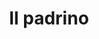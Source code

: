 ---
layout: post
title: Il padrino
director: Francis Ford Coppola
year: 1972
cover: https://images.mubicdn.net/images/film/488/cache-47680-1543371300/image-w1280.jpg
imdb_id: tt0068646
sas: true
---
